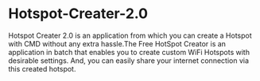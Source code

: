 # Hotspot-Creater-2.0
Hotspot Creater 2.0 is an application from which you can create a Hotspot with CMD without any extra hassle.The Free HotSpot Creator is an application in batch that enables you to create custom WiFi Hotspots with desirable settings. And, you can easily share your internet connection via this created hotspot.
